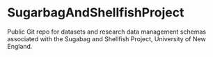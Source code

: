 # SugarbagAndShellfishProject
Public Git repo for datasets and research data management schemas associated with the Sugabag and Shellfish Project, University of New England. 
